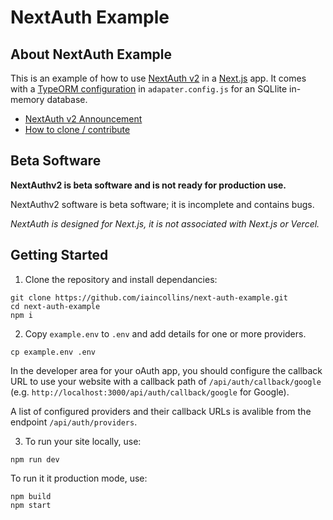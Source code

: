 # NextAuth Example

## About NextAuth Example

This is an example of how to use [NextAuth v2](https://www.npmjs.com/package/next-auth) in a [Next.js](https://nextjs.org) app. It comes with a [TypeORM configuration](https://github.com/typeorm/typeorm/blob/master/docs/using-ormconfig.md) in `adapater.config.js` for an SQLlite in-memory database.

* [NextAuth v2 Announcement](https://github.com/iaincollins/next-auth/issues/99)
* [How to clone / contribute](https://github.com/iaincollins/next-auth/issues/105)

## Beta Software

**NextAuthv2 is beta software and is not ready for production use.**

NextAuthv2 software is beta software; it is incomplete and contains bugs.

*NextAuth is designed for Next.js, it is not associated with Next.js or Vercel.*

## Getting Started

1. Clone the repository and install dependancies:

```
git clone https://github.com/iaincollins/next-auth-example.git
cd next-auth-example
npm i
```

2. Copy `example.env` to `.env` and add details for one or more providers.

```
cp example.env .env
```

In the developer area for your oAuth app, you should configure the callback URL to use your website with a callback path of `/api/auth/callback/google` (e.g. `http://localhost:3000/api/auth/callback/google` for Google).

A list of configured providers and their callback URLs is avalible from the endpoint `/api/auth/providers`.

3. To run your site locally, use:

```
npm run dev
```

To run it it production mode, use:

```
npm build
npm start
```